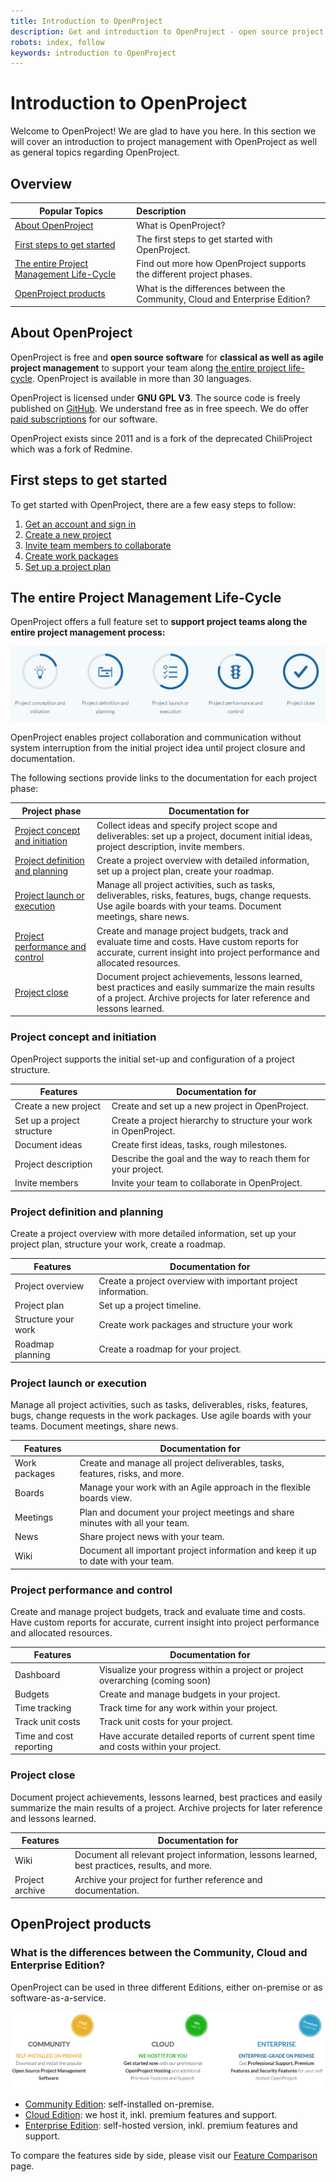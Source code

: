 ```yaml
---
title: Introduction to OpenProject
description: Get and introduction to OpenProject - open source project management software.
robots: index, follow
keywords: introduction to OpenProject
---
```


# Introduction to OpenProject

Welcome to OpenProject! We are glad to have you here. In this section we will cover an introduction to project management with OpenProject as well as general topics regarding OpenProject.

## Overview

| Popular Topics                                               | Description                                                  |
| ------------------------------------------------------------ | :----------------------------------------------------------- |
| [About OpenProject](#about-openproject)                      | What is OpenProject?                                         |
| [First steps to get started](#first-steps-to-get-started)    | The first steps to get started with OpenProject.             |
| [The entire Project Management Life-Cycle](#the-entire-project-management-life-cycle) | Find out more how OpenProject supports the different project phases. |
| [OpenProject products](#openproject-products)                | What is the differences between the Community, Cloud and Enterprise Edition? |

## About OpenProject

OpenProject is free and **open source software** for **classical as well as agile project management** to support your team along [the entire project life-cycle](#the-entire-project-management-life-cycle). OpenProject is available in more than 30 languages.

OpenProject is licensed under **GNU GPL V3**. The source code is freely published on [GitHub](https://github.com/opf/openproject). We understand free as in free speech. We do offer [paid subscriptions](#openproject-products) for our software.

OpenProject exists since 2011 and is a fork of the deprecated ChiliProject which was a fork of Redmine.

## First steps to get started

To get started with OpenProject, there are a few easy steps to follow:

1. [Get an account and sign in](#sign-in-and-registration)
2. [Create a new project](#projects)
3. [Invite team members to collaborate](#invite-members)
4. [Create work packages](#create-work-package)
5. [Set up a project plan](#gantt-chart-introduction)

## The entire Project Management Life-Cycle

OpenProject offers a full feature set to **support project teams along the entire project management process:**

![Project Management Life-Cycle](1565860195298.png)

OpenProject enables project collaboration and communication without system interruption from the initial project idea until project closure and documentation.

The following sections provide links to the documentation for each project phase:

| Project phase                                                | Documentation for                                            |
| ------------------------------------------------------------ | ------------------------------------------------------------ |
| [Project concept and initiation](#project-concept-and-initiation) | Collect ideas and specify project scope and deliverables:  set up a project, document initial ideas, project description, invite members. |
| [Project definition and planning](#project-definition-and-planning) | Create a project overview with detailed information, set up a project plan, create your roadmap. |
| [Project launch or execution](#project-launch-or-execution)  | Manage all project activities, such as tasks, deliverables, risks, features, bugs, change requests. Use agile boards with your teams. Document meetings, share news. |
| [Project performance and control](#project-performance-and-control) | Create and manage project budgets, track and evaluate time and costs. Have custom reports for accurate, current insight into project performance and allocated resources. |
| [Project close](#project-close)                              | Document project achievements, lessons learned, best practices and easily summarize the main results of a project. Archive projects for later reference and lessons learned. |

### Project concept and initiation

OpenProject supports the initial set-up and configuration of a project structure.

| Features                   | Documentation for                                            |
| -------------------------- | ------------------------------------------------------------ |
| Create a new project       | Create and set up a new project in OpenProject.              |
| Set up a project structure | Create a project hierarchy to structure your work in OpenProject. |
| Document ideas             | Create first ideas, tasks, rough milestones.                 |
| Project description        | Describe the goal and the way to reach them for your project. |
| Invite members             | Invite your team to collaborate in OpenProject.              |

### Project definition and planning

Create a project overview with more detailed information, set up your project plan, structure your work, create a roadmap.

| Features            | Documentation for                                            |
| ------------------- | ------------------------------------------------------------ |
| Project overview    | Create a project overview with important project information. |
| Project plan        | Set up a project timeline.                                   |
| Structure your work | Create work packages and structure your work                 |
| Roadmap planning    | Create a roadmap for your project.                           |

### Project launch or execution

Manage all project activities, such as tasks, deliverables, risks, features, bugs, change requests in the work packages. Use agile boards with your teams. Document meetings, share news.

| Features      | Documentation for                                            |
| ------------- | ------------------------------------------------------------ |
| Work packages | Create and manage all project deliverables, tasks, features, risks, and more. |
| Boards        | Manage your work with an Agile approach in the flexible boards view. |
| Meetings      | Plan and document your project meetings and share minutes with all your team. |
| News          | Share project news with your team.                           |
| Wiki          | Document all important project information and keep it up to date with your team. |

### Project performance and control

Create and manage project budgets, track and evaluate time and costs. Have custom reports for accurate, current insight into project performance and allocated resources.

| Features                | Documentation for                                            |
| ----------------------- | ------------------------------------------------------------ |
| Dashboard               | Visualize your progress within a project or project overarching (coming soon) |
| Budgets                 | Create and manage budgets in your project.                   |
| Time tracking           | Track time for any work within your project.                 |
| Track unit costs        | Track unit costs for your project.                           |
| Time and cost reporting | Have accurate detailed reports of current spent time and costs within your project. |

### Project close

Document project achievements, lessons learned, best practices and easily summarize the main results of a project. Archive projects for later reference and lessons learned.

| Features        | Documentation for                                            |
| --------------- | ------------------------------------------------------------ |
| Wiki            | Document all relevant project information, lessons learned, best practices, results, and more. |
| Project archive | Archive your project for further reference and documentation. |

## OpenProject products

###  What is the differences between the Community, Cloud and Enterprise Edition?

OpenProject can be used in three different Editions, either on-premise or as software-as-a-service.

![openproject versions](1569586019132.png)

* [Community Edition](https://www.openproject.org/download-and-installation/): self-installed on-premise.
* [Cloud Edition](https://www.openproject.org/hosting/): we host it, inkl. premium features and support.
* [Enterprise Edition](https://www.openproject.org/enterprise-edition/): self-hosted version, inkl. premium features and support.

To compare the features side by side, please visit our [Feature Comparison](https://www.openproject.org/pricing/#features) page.
